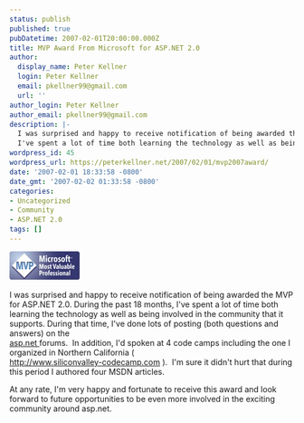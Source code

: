 ```yaml
---
status: publish
published: true
pubDatetime: 2007-02-01T20:00:00.000Z
title: MVP Award From Microsoft for ASP.NET 2.0
author:
  display_name: Peter Kellner
  login: Peter Kellner
  email: pkellner99@gmail.com
  url: ''
author_login: Peter Kellner
author_email: pkellner99@gmail.com
description: |-
  I was surprised and happy to receive notification of being awarded the MVP for ASP.NET 2.0.  During the past 18 months,
  I've spent a lot of time both learning the technology as well as being involved in the community that it supports.
wordpress_id: 45
wordpress_url: https://peterkellner.net/2007/02/01/mvp2007award/
date: '2007-02-01 18:33:58 -0800'
date_gmt: '2007-02-02 01:33:58 -0800'
categories:
- Uncategorized
- Community
- ASP.NET 2.0
tags: []
---
```

<p><img alt="MVP Award Logo" src="/wp/wp-content/uploads/2007/02/MVP.jpg" /></p>
<p>I was surprised and happy to receive notification of being awarded the MVP for ASP.NET 2.0. During the past 18 months, I've spent a lot of time both learning the technology as well as being involved in the community that it supports. During that time, I've done lots of posting (both questions and answers) on the   <br /><a href="http://forums.asp.net/">asp.net </a>forums.&#160; In addition, I'd spoken at 4 code camps including the one I organized in Northern California ( <a href="http://www.siliconvalley-codecamp.com">     <br />http://www.siliconvalley-codecamp.com</a> ).&#160; I'm sure it didn't hurt that during this period I authored four MSDN articles.</p>
<p>At any rate, I'm very happy and fortunate to receive this award and look forward to future opportunities to be even more involved in the exciting community around asp.net.</p>
